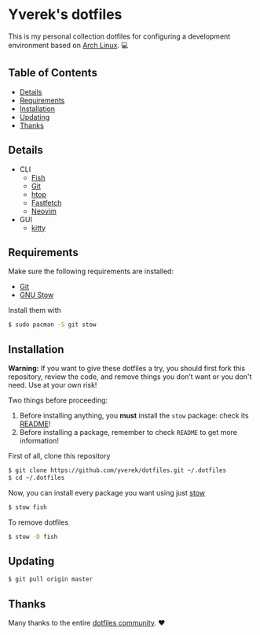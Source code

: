 # Yverek's dotfiles
This is my personal collection dotfiles for configuring a development environment based on [Arch Linux](https://www.archlinux.org). :computer:

## Table of Contents
  * [Details](#details)
  * [Requirements](#requirements)
  * [Installation](#Installation)
  * [Updating](#updating)
  * [Thanks](#thanks)

## Details
  * CLI
    * [Fish](https://github.com/fish-shell/fish-shell)
    * [Git](https://git-scm.com)
    * [htop](https://hisham.hm/htop)
    * [Fastfetch](https://github.com/fastfetch-cli/fastfetch)
    * [Neovim](https://neovim.io)
  * GUI
    * [kitty](https://github.com/kovidgoyal/kitty)

## Requirements
Make sure the following requirements are installed:
  * [Git](https://git-scm.com)
  * [GNU Stow](https://www.gnu.org/software/stow)

Install them with
```bash
$ sudo pacman -S git stow
```

## Installation
**Warning:** If you want to give these dotfiles a try, you should first fork this repository, review the code, and
remove things you don’t want or you don't need. Use at your own risk!

Two things before proceeding:
  1. Before installing anything, you **must** install the `stow` package: check its [README](stow/README.md)!
  2. Before installing a package, remember to check `README` to get more information!

First of all, clone this repository
```bash
$ git clone https://github.com/yverek/dotfiles.git ~/.dotfiles
$ cd ~/.dotfiles
```

Now, you can install every package you want using just [stow](https://www.gnu.org/software/stow)
```bash
$ stow fish
```

To remove dotfiles
```bash
$ stow -D fish
```

## Updating
```bash
$ git pull origin master
```

## Thanks
Many thanks to the entire [dotfiles community](http://dotfiles.github.io). :heart:
